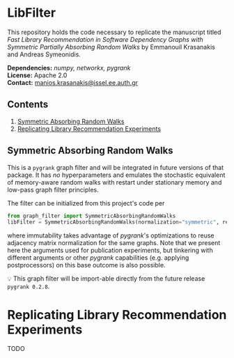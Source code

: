 # LibFilter
This repository holds the code necessary to replicate the manuscript 
titled *Fast Library Recommendation in Software Dependency Graphs 
with Symmetric Partially Absorbing Random Walks* 
by Emmanouil Krasanakis and Andreas Symeonidis. 

**Dependencies:** *numpy, networkx, pygrank*<br>
**License:** Apache 2.0<br/>
**Contact:** manios.krasanakis@issel.ee.auth.gr

## Contents

1. [Symmetric Absorbing Random Walks](#symmetric-absorbing-random-walks)
2. [Replicating Library Recommendation Experiments](#replicating-library-recommendation-experiments)

## Symmetric Absorbing Random Walks
This is a `pygrank` graph filter and will be integrated in
future versions of that package.
It has *no* hyperparameters and emulates the stochastic
equivalent of memory-aware random walks with restart
under stationary memory and low-pass graph filter principles.

The filter can be initialized from this project's code per
```Python
from graph_filter import SymmetricAbsorbingRandomWalks
libFilter = SymmetricAbsorbingRandomWalks(normalization="symmetric", renormalization=True, assume_immutability=True, tol=1.E-12)
```
where immutability takes advantage of *pygrank*'s optimizations
to reuse adjacency matrix normalization for the same graphs. 
Note that we present here the arguments used for publication
experiments, but tinkering with different arguments or other
*pygrank* capabilities (e.g. applying postprocessors) on this
base outcome is also possible.

:bulb: This graph filter will be import-able directly from
the future release `pygrank 0.2.8`.

# Replicating Library Recommendation Experiments
TODO